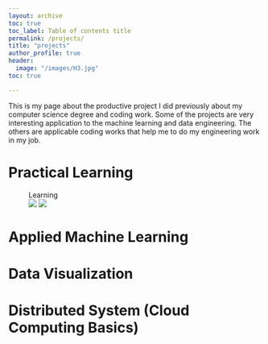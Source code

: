 ```yaml
---
layout: archive
toc: true
toc_label: Table of contents title
permalink: /projects/
title: "projects"
author_profile: true
header:
  image: "/images/H3.jpg"	
toc: true

---
```



This is my page about the productive project I did previously about my computer science degree and coding work. Some of the projects are very interesting application to the machine learning and data engineering. The others are applicable coding works that help me to do my engineering work in my job. 


# Practical Learning


<figure class="half">
    <figcaption>Learning</figcaption>
    <a href="/assets/images/image-filename-1-large.jpg"><img src="/images/20141121_082628.jpg"></a>
    <a href="/assets/images/image-filename-2-large.jpg"><img src="/images/20141121_082632.jpg"></a>   
</figure>




# Applied Machine Learning


# Data Visualization

# Distributed System (Cloud Computing Basics)
